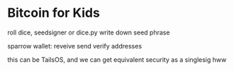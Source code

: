 # Bitcoin for Kids

roll dice, seedsigner or dice.py
write down seed phrase

sparrow wallet:
reveive
send
verify addresses

this can be TailsOS, and we can get equivalent security as a singlesig hww




